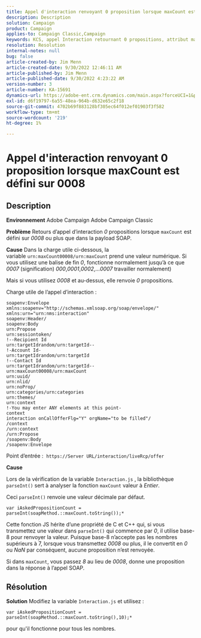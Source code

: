 ```yaml
---
title: Appel d'interaction renvoyant 0 proposition lorsque maxCount est défini sur 0008
description: Description
solution: Campaign
product: Campaign
applies-to: Campaign Classic,Campaign
keywords: KCS, appel Interaction retournant 0 propositions, attribut maxCount, 0008, payload SOAP, Adobe Campaign, Adobe Campaign Classic
resolution: Resolution
internal-notes: null
bug: false
article-created-by: Jim Menn
article-created-date: 9/30/2022 12:46:11 AM
article-published-by: Jim Menn
article-published-date: 9/30/2022 4:23:22 AM
version-number: 3
article-number: KA-15691
dynamics-url: https://adobe-ent.crm.dynamics.com/main.aspx?forceUCI=1&pagetype=entityrecord&etn=knowledgearticle&id=178a6d43-5940-ed11-9db1-0022480866ad
exl-id: d6f19797-6a55-48ea-964b-d632e65c2f18
source-git-commit: 4702b69f883128bf305ec64f012ef01903f3f582
workflow-type: tm+mt
source-wordcount: '219'
ht-degree: 1%

---
```


# Appel d&#39;interaction renvoyant 0 proposition lorsque maxCount est défini sur 0008

## Description


<b>Environnement</b>
Adobe Campaign Adobe Campaign Classic

<b>Problème</b>
Retours d’appel d’interaction *0* propositions lorsque `maxCount` est défini sur *0008* ou plus que dans la payload SOAP.

<b>Cause</b>
Dans la charge utile ci-dessous, la variable `urn:maxCount00008/urn:maxCount` prend une valeur numérique.
Si vous utilisez une balise de fin *0*, fonctionne normalement jusqu’à ce que *0007* (signification) *000*,*0001*,*0002*,...*0007* travailler normalement)

Mais si vous utilisez *0008* et au-dessus, elle renvoie *0* propositions.

Charge utile de l’appel d’interaction :


```
soapenv:Envelope xmlns:soapenv="http://schemas.xmlsoap.org/soap/envelope/" xmlns:urn="urn:nms:interaction"
soapenv:Header/
soapenv:Body
urn:Propose
urn:sessiontoken/
!--Recipient Id
urn:targetIdrandom/urn:targetId--
!-Account Id-
urn:targetIdrandom/urn:targetId
!--Contact Id
urn:targetIdrandom/urn:targetId--
urn:maxCount00008/urn:maxCount
urn:uuid/
urn:nlid/
urn:noProp/
urn:categories/urn:categories
urn:themes/
urn:context
!-You may enter ANY elements at this point-
context
interaction onCallOfferFlg="Y" orgName="to be filled"/
/context
/urn:context
/urn:Propose
/soapenv:Body
/soapenv:Envelope
```




Point d’entrée : 
`https://Server URL/interaction/liveRcp/offer`

<b>Cause</b>

Lors de la vérification de la variable `Interaction.js` , la bibliothèque `parseInt()` sert à analyser la fonction `maxCount` valeur à *Entier*.

Ceci `parseInt()` renvoie une valeur décimale par défaut.


```
var iAskedPropositionCount = parseInt(soapMethod.::maxCount.toString());*
```


Cette fonction JS hérite d’une propriété de C et C++ qui, si vous transmettez une valeur dans `parseInt()` qui commence par *0*, il utilise base-8 pour renvoyer la valeur.
Puisque base-8 n’accepte pas les nombres supérieurs à 7, lorsque vous transmettez *0008* ou plus, il le convertit en *0* ou *NaN* par conséquent, aucune proposition n’est renvoyée.

Si dans `maxCount`, vous passez *8* au lieu de *0008*, donne une proposition dans la réponse à l’appel SOAP.


## Résolution


<b>Solution</b>
Modifiez la variable `Interaction.js` et utilisez :




```
var iAskedPropositionCount = parseInt(soapMethod.::maxCount.toString(),10);*
```




pour qu&#39;il fonctionne pour tous les nombres.
